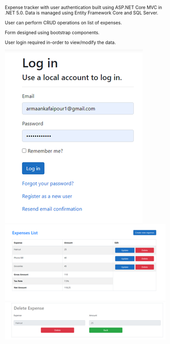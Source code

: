 Expense tracker with user authentication built using ASP.NET Core MVC in .NET 5.0. Data is managed using Entity Framework Core and SQL Server.

User can perform CRUD operations on list of expenses. 

Form designed using bootstrap components. 

User login required in-order to view/modify the data.

![](Images/expenseTrackerLogin.png)
![](Images/expenseTracker.png)
![](Images/expenseTrackerDelete.png)
